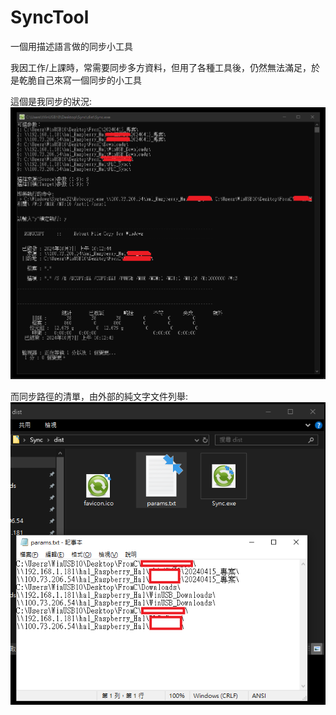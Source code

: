 # SyncTool
一個用描述語言做的同步小工具

我因工作/上課時，常需要同步多方資料，但用了各種工具後，仍然無法滿足，於是乾脆自己來寫一個同步的小工具

這個是我同步的狀況:
![這個是我同步的狀況](https://github.com/jiannan1828/SyncTool/blob/main/SyncWithNetDrive.png)

而同步路徑的清單，由外部的純文字文件列舉:
![而同步路徑的清單，由外部的純文字文件列舉:](https://github.com/jiannan1828/SyncTool/blob/main/ListPara.png)



